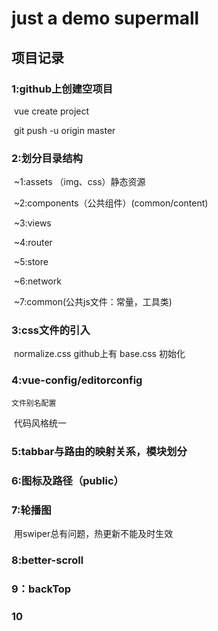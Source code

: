 # just a demo supermall

## 项目记录

### 1:github上创建空项目

​	vue create project

​	git push -u origin master

### 2:划分目录结构

​	~1:assets （img、css）静态资源

​	~2:components（公共组件）(common/content)

​	~3:views

​	~4:router

​	~5:store

​	~6:network

​	~7:common(公共js文件：常量，工具类)

### 3:css文件的引入
​	normalize.css github上有
 	base.css 初始化

### 4:vue-config/editorconfig
 	文件别名配置

​	代码风格统一

### 5:tabbar与路由的映射关系，模块划分

### 6:图标及路径（public）

### 7:轮播图

​	用swiper总有问题，热更新不能及时生效

### 8:better-scroll
### 9：backTop
### 10



